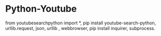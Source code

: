 # Python-Youtube
from youtubesearchpython import *, 
pip install youtube-search-python, 
urllib.request, 
json, 
urllib ,
webbrowser, 
pip install inquirer, 
subprocess. 
